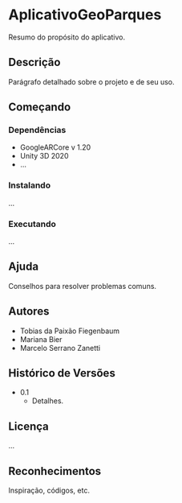 # AplicativoGeoParques
Resumo do propósito do aplicativo.

## Descrição
Parágrafo detalhado sobre o projeto e de seu uso.

## Começando

### Dependências
- GoogleARCore v 1.20
- Unity 3D 2020
- ...
### Instalando
...

### Executando
...

## Ajuda
Conselhos para resolver problemas comuns.

## Autores
- Tobias da Paixão Fiegenbaum
- Mariana Bier
- Marcelo Serrano Zanetti

## Histórico de Versões
* 0.1 
  * Detalhes.
  
## Licença
...

## Reconhecimentos
Inspiração, códigos, etc.
